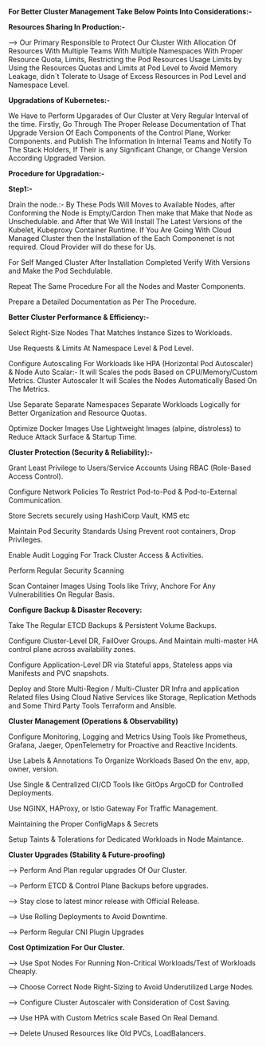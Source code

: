 **For Better Cluster Management Take Below Points Into Considerations:-**

**Resources Sharing In Production:-**

--> Our Primary Responsible to Protect Our Cluster With Allocation Of Resources With Multiple Teams With Multiple Namespaces With Proper Resource Quota, Limits, Restricting the Pod Resources Usage Limits by Using the Resources Quotas and Limits at Pod Level to Avoid Memory Leakage, didn`t Tolerate to Usage of Excess Resources in Pod Level and Namespace Level.

**Upgradations of Kubernetes:-**

We Have to Perform Upgarades of Our Cluster at Very Regular Interval of the time. Firstly, Go Through The Proper Release Documentation of That Upgrade Version Of Each Components of the Control Plane, Worker Components. and Publish The Information In Internal Teams and Notify To The Stack Holders, If Their is any Significant Change, or Change Version According Upgraded Version.

**Procedure for Upgradation:-** 

**Step1:-**

Drain the node.:- By These Pods Will Moves to Available Nodes, after Conforming the Node is Empty/Cardon Then make that Make that Node as Unschedulable. and After that We Will Install The Latest Versions of the Kubelet, Kubeproxy Container Runtime. If You Are Going With Cloud Managed Cluster then the Installation of the Each Componenet is not required. Cloud Provider will do these for Us.

For Self Manged Cluster After Installation Completed Verify With Versions and Make the Pod Sechdulable.

Repeat The Same Procedure For all the Nodes and Master Components.

Prepare a Detailed Documentation as Per The Procedure. 

**Better Cluster Performance & Efficiency:-**

Select Right-Size Nodes That Matches Instance Sizes to Workloads.

Use Requests & Limits At Namespace Level & Pod Level.

Configure Autoscaling For Workloads like HPA (Horizontal Pod Autoscaler) & Node Auto Scalar:-  It will Scales the pods Based on CPU/Memory/Custom Metrics. Cluster Autoscaler It will Scales the Nodes Automatically Based On The Metrics.

Use Separate Separate Namespaces Separate Workloads Logically for Better Organization and Resource Quotas.

Optimize Docker Images Use Lightweight Images (alpine, distroless) to Reduce Attack Surface & Startup Time.


**Cluster Protection (Security & Reliability):-**

Grant Least Privilege to Users/Service Accounts Using RBAC (Role-Based Access Control).

Configure Network Policies To Restrict Pod-to-Pod & Pod-to-External Communication.

Store Secrets securely using HashiCorp Vault, KMS etc

Maintain Pod Security Standards Using Prevent root containers, Drop Privileges.

Enable Audit Logging For Track Cluster Access & Activities.

Perform Regular Security Scanning

Scan Container Images Using Tools like Trivy, Anchore For Any Vulnerabilities On Regular Basis.

**Configure Backup & Disaster Recovery:**

Take The Regular ETCD Backups & Persistent Volume Backups.

Configure Cluster-Level DR, FailOver Groups. And Maintain multi-master HA control plane across availability zones.

Configure Application-Level DR via Stateful apps, Stateless apps via Manifests and PVC snapshots.

Deploy and Store Multi-Region / Multi-Cluster DR Infra and application Related files Using Cloud Native Services like Storage, Replication Methods and Some Third Party Tools Terraform and Ansible.

**Cluster Management (Operations & Observability)**

Configure Monitoring, Logging and Metrics Using Tools like Prometheus, Grafana, Jaeger, OpenTelemetry for Proactive and Reactive Incidents.

Use Labels & Annotations To Organize Workloads Based On the env, app, owner, version.

Use Single & Centralized CI/CD Tools like GitOps ArgoCD for Controlled Deployments.

Use NGINX, HAProxy, or Istio Gateway For Traffic Management.

Maintaining the Proper ConfigMaps & Secrets

Setup  Taints & Tolerations for Dedicated Workloads in Node Maintance.


**Cluster Upgrades (Stability & Future-proofing)**

--> Perform And Plan regular upgrades Of Our Cluster.

--> Perform ETCD & Control Plane Backups before upgrades.

--> Stay close to latest minor release with Official Release.

--> Use Rolling Deployments to Avoid Downtime.

--> Perform Regular CNI Plugin Upgrades

**Cost Optimization For Our Cluster.**

--> Use Spot Nodes For Running Non-Critical Workloads/Test of Workloads Cheaply.

--> Choose Correct Node Right-Sizing to Avoid Underutilized Large Nodes.

--> Configure Cluster Autoscaler with Consideration of Cost Saving.

--> Use HPA with Custom Metrics scale Based On Real Demand.

--> Delete Unused Resources like Old PVCs, LoadBalancers.

